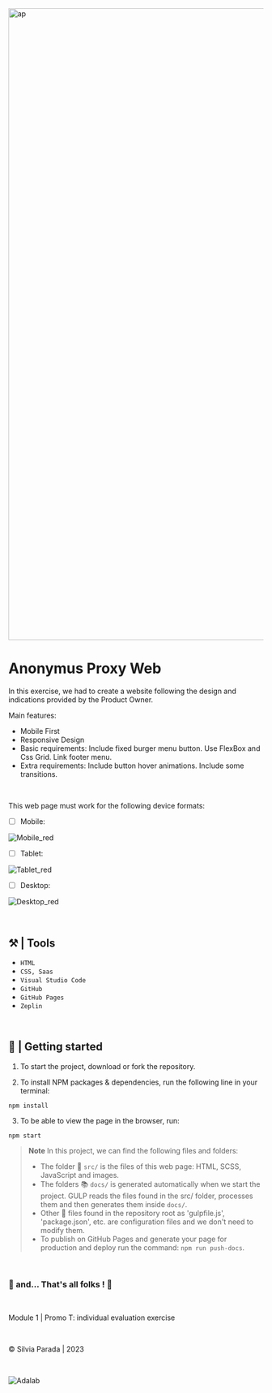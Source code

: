 
<img width="1245" alt="ap" src="https://github.com/silviaparadag/web-design-html-scss/assets/130361802/286ad135-6c67-44ea-9c7e-52cc100077ce">

# Anonymus Proxy Web

In this exercise, we had to create a website following the design and indications provided by the Product Owner. 

Main features:
- Mobile First
- Responsive Design
- Basic requirements:
 Include fixed burger menu button.
 Use FlexBox and Css Grid.
 Link footer menu.
- Extra requirements:
 Include button hover animations.
 Include some transitions.


&nbsp;

This web page must work for the following device formats:

- [ ] Mobile:

![Mobile_red](https://github.com/Adalab/modulo-1-evaluacion-final-silviaparadag/assets/130361802/b23e9041-1eaf-4fdb-803f-14e838f3a518)

- [ ] Tablet:

![Tablet_red](https://github.com/Adalab/modulo-1-evaluacion-final-silviaparadag/assets/130361802/f68fb909-7109-4fca-9b0b-d7c80c0b03d9)

- [ ] Desktop:

![Desktop_red](https://github.com/Adalab/modulo-1-evaluacion-final-silviaparadag/assets/130361802/886d285a-08ef-4d65-9b0e-16ce004c6301)


&nbsp;
## ⚒️ | Tools 

- `HTML`
- `CSS, Saas`
- `Visual Studio Code`
- `GitHub`
- `GitHub Pages`
- `Zeplin`

&nbsp;

## 🎲 | Getting started

1. To start the project, download or fork the repository.

2. To install NPM packages & dependencies, run the following line in your terminal:
~~~
npm install
~~~

3. To be able to view the page in the browser, run:
~~~
npm start
~~~

> **Note** In this project, we can find the following files and folders:
>
>- The folder 📂 `src/` is the files of this web page: HTML, SCSS, JavaScript and images.
>- The folders 📚 `docs/` is generated automatically when we start the project. GULP reads the files found in the src/ folder, processes them and then generates them inside `docs/`.
>- Other 📝 files found in the repository root as 'gulpfile.js', 'package.json', etc. are configuration files and we don't need to modify them.
>- To publish on GitHub Pages and generate your page for production and deploy run the command: `npm run push-docs`.


&nbsp;

   ### 💫 and... That's all folks ! 💫

&nbsp;

Module 1 | Promo T: individual evaluation exercise

&nbsp;

© Silvia Parada | 2023 

&nbsp;

![Adalab](https://beta.adalab.es/resources/images/adalab-logo-155x61-bg-white.png)

